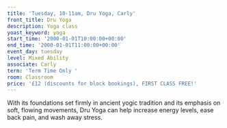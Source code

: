 ```yaml
---
title: 'Tuesday, 10-11am, Dru Yoga, Carly'
front_title: Dru Yoga
description: Yoga class
yoast_keyword: yoga
start_time: '2000-01-01T10:00:00+00:00'
end_time: '2000-01-01T11:00:00+00:00'
event_day: tuesday
level: Mixed Ability
associate: Carly
term: 'Term Time Only '
room: Classroom
price: '£12 (discounts for block bookings), FIRST CLASS FREE!'
---
```


With its foundations set firmly in ancient yogic tradition and its emphasis on soft, flowing movements, Dru Yoga can help increase energy levels, ease back pain, and wash away stress.
